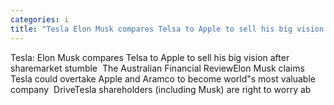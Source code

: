 ```yaml
---
categories: i
title: "Tesla Elon Musk compares Telsa to Apple to sell his big vision after sharemarket stumble  The Australian Financial Review"
---
```

Tesla: Elon Musk compares Telsa to Apple to sell his big vision after sharemarket stumble&nbsp;&nbsp;The Australian Financial ReviewElon Musk claims Tesla could overtake Apple and Aramco to become world"s most valuable company&nbsp;&nbsp;DriveTesla shareholders (including Musk) are right to worry ab